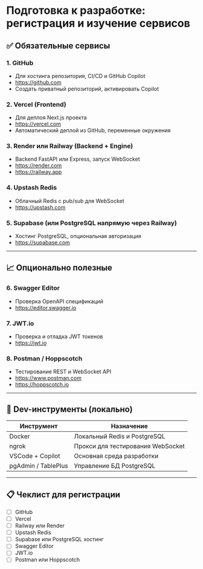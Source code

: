 # Подготовка к разработке: регистрация и изучение сервисов

## ✅ Обязательные сервисы

### 1. GitHub
- Для хостинга репозитория, CI/CD и GitHub Copilot
- https://github.com
- Создать приватный репозиторий, активировать Copilot

### 2. Vercel (Frontend)
- Для деплоя Next.js проекта
- https://vercel.com
- Автоматический деплой из GitHub, переменные окружения

### 3. Render или Railway (Backend + Engine)
- Backend FastAPI или Express, запуск WebSocket
- https://render.com
- https://railway.app

### 4. Upstash Redis
- Облачный Redis с pub/sub для WebSocket
- https://upstash.com

### 5. Supabase (или PostgreSQL напрямую через Railway)
- Хостинг PostgreSQL, опциональная авторизация
- https://supabase.com

---

## 📈 Опционально полезные

### 6. Swagger Editor
- Проверка OpenAPI спецификаций
- https://editor.swagger.io

### 7. JWT.io
- Проверка и отладка JWT токенов
- https://jwt.io

### 8. Postman / Hoppscotch
- Тестирование REST и WebSocket API
- https://www.postman.com
- https://hoppscotch.io

---

## 🧩 Dev-инструменты (локально)

| Инструмент           | Назначение                          |
|----------------------|-------------------------------------|
| Docker               | Локальный Redis и PostgreSQL        |
| ngrok                | Прокси для тестирования WebSocket   |
| VSCode + Copilot     | Основная среда разработки           |
| pgAdmin / TablePlus  | Управление БД PostgreSQL            |

---

## 📋 Чеклист для регистрации

- [ ] GitHub
- [ ] Vercel
- [ ] Railway или Render
- [ ] Upstash Redis
- [ ] Supabase или PostgreSQL хостинг
- [ ] Swagger Editor
- [ ] JWT.io
- [ ] Postman или Hoppscotch
